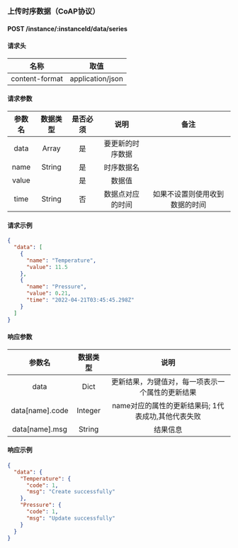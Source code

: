 ### 上传时序数据（CoAP协议）

#### POST /instance/:instanceId/data/series

#### 请求头

|       名称       |        取值        |
|:--------------:|:----------------:|
| content-format | application/json |

#### 请求参数

|  参数名  |  数据类型  | 是否必须 |    说明    |       备注        |
|:-----:|:------:|:----:|:--------:|:---------------:|
| data  | Array  |  是   | 要更新的时序数据 |                 |
| name  | String |  是   |  时序数据名   |                 |
| value |        |  是   |   数据值    |                 |
| time  | String |  否   | 数据点对应的时间 | 如果不设置则使用收到数据的时间 |

#### 请求示例

```json
{
  "data": [
    {
      "name": "Temperature",
      "value": 11.5
    },
    {
      "name": "Pressure",
      "value": 0.21,
      "time": "2022-04-21T03:45:45.298Z"
    }
  ]
}
```

#### 响应参数

|       参数名       |  数据类型   |              说明               |
|:---------------:|:-------:|:-----------------------------:|
|      data       |  Dict   |   更新结果，为键值对，每一项表示一个属性的更新结果    |
| data[name].code | Integer | name对应的属性的更新结果码; 1代表成功,其他代表失败 |
| data[name].msg  | String  |             结果信息              |

#### 响应示例

```json
{
  "data": {
    "Temperature": {
      "code": 1,
      "msg": "Create successfully"
    },
    "Pressure": {
      "code": 1,
      "msg": "Update successfully"
    }
  }
}
```
